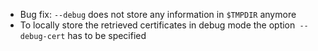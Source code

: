  * Bug fix: `--debug` does not store any information in `$TMPDIR` anymore
 * To locally store the retrieved certificates in debug mode the option` --debug-cert` has to be specified

